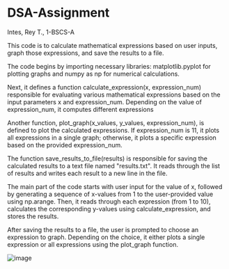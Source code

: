 # DSA-Assignment
 Intes, Rey T., 1-BSCS-A

This code is to calculate mathematical expressions based on user inputs, graph those expressions, and save the results to a file.

The code begins by importing necessary libraries: matplotlib.pyplot for plotting graphs and numpy as np for numerical calculations.

Next, it defines a function calculate_expression(x, expression_num) responsible for evaluating various mathematical expressions based on the input parameters x and expression_num. Depending on the value of expression_num, it computes different expressions 

Another function, plot_graph(x_values, y_values, expression_num), is defined to plot the calculated expressions. If expression_num is 11, it plots all expressions in a single graph; otherwise, it plots a specific expression based on the provided expression_num.

The function save_results_to_file(results) is responsible for saving the calculated results to a text file named "results.txt". It reads through the list of results and writes each result to a new line in the file.

The main part of the code starts with user input for the value of x, followed by generating a sequence of x-values from 1 to the user-provided value using np.arange. Then, it reads through each expression (from 1 to 10), calculates the corresponding  y-values using calculate_expression, and stores the results.

After saving the results to a file, the user is prompted to choose an expression to graph. Depending on the choice, it either plots a single expression or all expressions using the plot_graph function.

![image](https://github.com/ReyIntes/DSA-Assignment/assets/156169140/05852a25-d335-48aa-9132-6f236f49cf7b)
